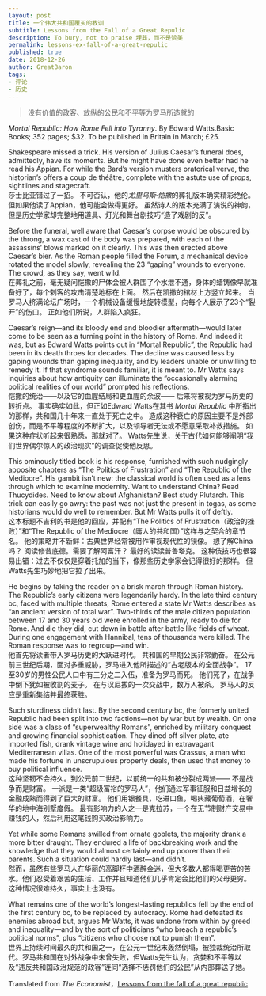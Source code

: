 ```yaml
---
layout: post
title: 一个伟大共和国覆灭的教训
subtitle: Lessons from the Fall of a Great Repulic
description: To bury, not to praise 埋葬，而不是赞美 
permalink: lessons-ex-fall-of-a-great-repulic
published: true
date: 2018-12-26
author: GreatBaron
tags:
- 评论
- 历史
---
```




> 没有价值的政客、放纵的公民和不平等为罗马所造就的

*Mortal Republic: How Rome Fell into Tyranny*. By Edward Watts.Basic Books; 352 pages; $32. To be published in Britain in March; £25.

Shakespeare missed a trick. His version of Julius Caesar’s funeral does, admittedly, have its moments. But he might have done even better had he read his Appian. For while the Bard’s version musters oratorical verve, the historian’s offers a coup de théâtre, complete with the astute use of props, sightlines and stagecraft.  
莎士比亚错过了一招。 不可否认，他的*尤里乌斯·恺撒*的葬礼版本确实精彩绝伦。 但如果他读了Appian，他可能会做得更好。 虽然诗人的版本充满了演说的神韵，但是历史学家却完整地用道具、灯光和舞台剧技巧“造了戏剧的反”。

Before the funeral, well aware that Caesar’s corpse would be obscured by the throng, a wax cast of the body was prepared, with each of the assassins’ blows marked on it clearly. This was then erected above Caesar’s bier. As the Roman people filled the Forum, a mechanical device rotated the model slowly, revealing the 23 “gaping” wounds to everyone. The crowd, as they say, went wild.  
在葬礼之前，毫无疑问恺撒的尸体会被人群围了个水泄不通，身体的蜡铸像早就准备好了，每个刺客的攻击清楚地标在上面。 然后在凯撒的棺材上方竖立起来。 当罗马人挤满论坛广场时，一个机械设备缓慢地旋转模型，向每个人展示了23个“裂开”的伤口。 正如他们所说，人群陷入疯狂。

Caesar’s reign—and its bloody end and bloodier aftermath—would later come to be seen as a turning point in the history of Rome. And indeed it was, but as Edward Watts points out in “Mortal Republic”, the Republic had been in its death throes for decades. The decline was caused less by gaping wounds than gaping inequality, and by leaders unable or unwilling to remedy it. If that syndrome sounds familiar, it is meant to. Mr Watts says inquiries about how antiquity can illuminate the “occasionally alarming political realities of our world” prompted his reflections.  
恺撒的统治——以及它的血腥结局和更血腥的余波—— 后来将被视为罗马历史的转折点。 事实确实如此，但正如Edward Watts在其书 *Mortal Republic* 中所指出的那样，共和国几十年来一直处于死亡之中。 造成这种衰亡的原因主要不是外部创伤，而是不平等程度的不断扩大，以及领导者无法或不愿意采取补救措施。 如果这种症状听起来很熟悉，那就对了。 Watts先生说，关于古代如何能够阐明“我们世界偶尔惊人的政治现实”的调查促使他反思。

This ominously titled book is his response, furnished with such nudgingly apposite chapters as “The Politics of Frustration” and “The Republic of the Mediocre”. His gambit isn’t new: the classical world is often used as a lens through which to examine modernity. Want to understand China? Read Thucydides. Need to know about Afghanistan? Best study Plutarch. This trick can easily go awry: the past was not just the present in togas, as some historians would do well to remember. But Mr Watts pulls it off deftly.  
这本标题不吉利的书是他的回应，并配有“The Politics of Frustration（政治的挫败）”和“The Republic of the Mediocre（庸人的共和国）”这样与之契合的章节名。 他的策略并不新鲜：古典世界经常被用作审视现代性的镜像。 想了解China吗？ 阅读修昔底德。需要了解阿富汗？ 最好的读读普鲁塔克。 这种伎技巧也很容易出错：过去不仅仅是穿着托加的当下，像那些历史学家会记得很好的那样。 但Watts先生巧妙地把它拉了出来。

He begins by taking the reader on a brisk march through Roman history. The Republic’s early citizens were legendarily hardy. In the late third century bc, faced with multiple threats, Rome entered a state Mr Watts describes as “an ancient version of total war”. Two-thirds of the male citizen population between 17 and 30 years old were enrolled in the army, ready to die for Rome. And die they did, cut down in battle after battle like fields of wheat. During one engagement with Hannibal, tens of thousands were killed. The Roman response was to regroup—and win.  
他首先将读者带入罗马历史的大跃进时代。 共和国的早期公民非常勤奋。 在公元前三世纪后期，面对多重威胁，罗马进入他所描述的“古老版本的全面战争”。 17至30岁的男性公民人口中有三分之二入伍，准备为罗马而死。 他们死了，在战争中倒下犹如被收割的麦子。 在与汉尼拔的一次交战中，数万人被杀。 罗马人的反应是重新集结并最终获胜。

Such sturdiness didn’t last. By the second century bc, the formerly united Republic had been split into two factions—not by war but by wealth. On one side was a class of “superwealthy Romans”, enriched by military conquest and growing financial sophistication. They dined off silver plate, ate imported fish, drank vintage wine and holidayed in extravagant Mediterranean villas. One of the most powerful was Crassus, a man who made his fortune in unscrupulous property deals, then used that money to buy political influence.  
这种坚韧不会持久。到公元前二世纪，以前统一的共和被分裂成两派—— 不是战争而是财富。 一派是一类“超级富裕的罗马人”，他们通过军事征服和日益增长的金融成熟而得到了巨大的财富。 他们用银餐具，吃进口鱼，喝典藏葡萄酒，在奢华的地中海别墅度假。 最有影响力的人之一是克拉苏，一个在无节制财产交易中赚钱的人，然后利用这笔钱购买政治影响力。

Yet while some Romans swilled from ornate goblets, the majority drank a more bitter draught. They endured a life of backbreaking work and the knowledge that they would almost certainly end up poorer than their parents. Such a situation could hardly last—and didn’t.  
然而，虽然有些罗马人在华丽的高脚杯中酒醉金迷，但大多数人都得喝更苦的苦水。他们忍受着艰苦的生活、工作并且知道他们几乎肯定会比他们的父母更穷。 这种情况很难持久，事实上也没有。

What remains one of the world’s longest-lasting republics fell by the end of the first century bc, to be replaced by autocracy. Rome had defeated its enemies abroad but, argues Mr Watts, it was undone from within by greed and inequality—and by the sort of politicians “who breach a republic’s political norms”, plus “citizens who choose not to punish them”.  
世界上持续时间最久的共和国之一，在公元一世纪末轰然倒塌，被独裁统治所取代。罗马共和国在对外战争中未曾失败，但Watts先生认为，贪婪和不平等以及“违反共和国政治规范的政客”连同“选择不惩罚他们的公民”从内部葬送了她。

Translated from *The Economist*，[Lessons from the fall of a great republic](https://www.economist.com/books-and-arts/2018/12/08/lessons-from-the-fall-of-a-great-republic?fsrc=scn/tw/te/bl/ed/lessonsfromthefallofagreatrepublictoburynottopraise)

